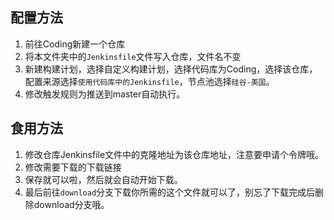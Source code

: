 ## 配置方法

1. 前往Coding新建一个仓库
2. 将本文件夹中的`Jenkinsfile`文件写入仓库，文件名不变
3. 新建构建计划，选择自定义构建计划，选择代码库为Coding，选择该仓库，配置来源选择`使用代码库中的Jenkinsfile`，节点池选择`硅谷-美国`。
4. 修改触发规则为推送到master自动执行。

## 食用方法
1. 修改仓库Jenkinsfile文件中的克隆地址为该仓库地址，注意要申请个令牌哦。
2. 修改需要下载的下载链接
3. 保存就可以啦，然后就会自动开始下载。
3. 最后前往`download`分支下载你所需的这个文件就可以了，别忘了下载完成后删除download分支哦。
